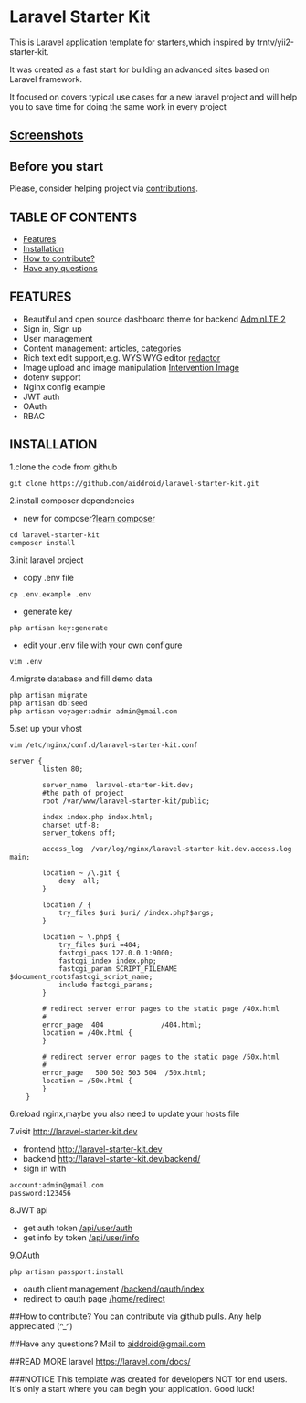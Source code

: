 # Laravel Starter Kit

This is Laravel application template for starters,which inspired by trntv/yii2-starter-kit.

It was created as a fast start for building an advanced sites based on Laravel framework. 

It focused on covers typical use cases for a new laravel project and will help you to save time for doing the same work in every project

## [Screenshots](https://aiddroid.com/screenshots-of-laravel-starter-kit/)

## Before you start
Please, consider helping project via [contributions](https://github.com/aiddroid/laravel-starter-kit/issues). 

## TABLE OF CONTENTS
- [Features](#features)
- [Installation](#installation)
- [How to contribute?](#how-to-contribute)
- [Have any questions](#have-any-questions)

## FEATURES
- Beautiful and open source dashboard theme for backend [AdminLTE 2](http://almsaeedstudio.com/AdminLTE)
- Sign in, Sign up
- User management
- Content management: articles, categories
- Rich text edit support,e.g. WYSIWYG editor [redactor](https://imperavi.com/redactor/)
- Image upload and image manipulation [Intervention Image](http://image.intervention.io/)
- dotenv support
- Nginx config example
- JWT auth
- OAuth
- RBAC


## INSTALLATION
1.clone the code from github
```
git clone https://github.com/aiddroid/laravel-starter-kit.git
```
2.install composer dependencies
- new for composer?[learn composer](https://getcomposer.org/)
```
cd laravel-starter-kit
composer install
```
3.init laravel project
- copy .env file
```
cp .env.example .env
```
- generate key
```
php artisan key:generate
```
- edit your .env file with your own configure
```
vim .env
```
4.migrate database and fill demo data
```
php artisan migrate
php artisan db:seed
php artisan voyager:admin admin@gmail.com
```
5.set up your vhost
```
vim /etc/nginx/conf.d/laravel-starter-kit.conf
```
```
server {
        listen 80;

        server_name  laravel-starter-kit.dev;
        #the path of project
        root /var/www/laravel-starter-kit/public;

        index index.php index.html;
        charset utf-8;
        server_tokens off;

        access_log  /var/log/nginx/laravel-starter-kit.dev.access.log  main;

        location ~ /\.git {
            deny  all;
        }

        location / {
            try_files $uri $uri/ /index.php?$args;
        }

        location ~ \.php$ {
            try_files $uri =404;
            fastcgi_pass 127.0.0.1:9000;
            fastcgi_index index.php;
            fastcgi_param SCRIPT_FILENAME $document_root$fastcgi_script_name;
            include fastcgi_params;
        }

        # redirect server error pages to the static page /40x.html
        #
        error_page  404              /404.html;
        location = /40x.html {
        }

        # redirect server error pages to the static page /50x.html
        #
        error_page   500 502 503 504  /50x.html;
        location = /50x.html {
        }
    }
```
6.reload nginx,maybe you also need to update your hosts file

7.visit http://laravel-starter-kit.dev
- frontend http://laravel-starter-kit.dev
- backend http://laravel-starter-kit.dev/backend/
- sign in with
```
account:admin@gmail.com
password:123456
```

8.JWT api
- get auth token [/api/user/auth](http://laravel-starter-kit.dev/api/user/auth?email=admin@gmail.com&password=123456)
- get info by token [/api/user/info](http://laravel-starter-kit.dev/api/user/info?token=yourtokenhere)

9.OAuth
```
php artisan passport:install
```
- oauth client management [/backend/oauth/index](http://laravel-starter-kit.dev/backend/oauth/index)
- redirect to oauth page [/home/redirect](http://laravel-starter-kit.dev/home/redirect)


##How to contribute?
You can contribute via github pulls. Any help appreciated (^_^)

##Have any questions?
Mail to [aiddroid@gmail.com](mailto:aiddroid@gmail.com)

##READ MORE
laravel https://laravel.com/docs/

###NOTICE
This template was created for developers NOT for end users.
It's only a start where you can begin your application.
Good luck!
